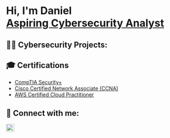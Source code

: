 <h1>Hi, I'm Daniel <br/><a href="https://github.com/dmulbah81">Aspiring Cybersecurity Analyst</a>

<h2>👨‍💻 Cybersecurity Projects:</h2>



<h2>🎓 Certifications</h2>

- [CompTIA Security+](https://www.credly.com/badges/873bc6db-36be-4207-a646-851fd6ecdacc/linked_in_profile)
- [Cisco Certified Network Associate (CCNA)](https://www.credly.com/badges/5d540a08-79c8-4df1-a45d-619e2fa97c8a/linked_in_profile)
- [AWS Certified Cloud Practitioner](https://www.credly.com/badges/d27c0b2b-cba9-47c1-88b7-a5b8968a8a08/linked_in_profile)

<h2> 🤳 Connect with me:</h2>

[<img align="left" alt="JoshMadakor | LinkedIn" width="22px" src="https://cdn.jsdelivr.net/npm/simple-icons@v3/icons/linkedin.svg" />][linkedin]

[linkedin]: https://www.linkedin.com/in/danielmulbah

<!--
**dmulbah81/dmulbah81** is a ✨ _special_ ✨ repository because its `README.md` (this file) appears on your GitHub profile.

Here are some ideas to get you started:

- 🔭 I’m currently working on ...
- 🌱 I’m currently learning ...
- 👯 I’m looking to collaborate on ...
- 🤔 I’m looking for help with ...
- 💬 Ask me about ...
- 📫 How to reach me: ...
- 😄 Pronouns: ...
- ⚡ Fun fact: ...
-->
